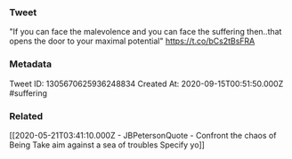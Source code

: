 ### Tweet
"If you can face the malevolence and you can face the suffering then..that opens the door to your maximal potential" https://t.co/bCs2tBsFRA

### Metadata
Tweet ID: 1305670625936248834
Created At: 2020-09-15T00:51:50.000Z
#suffering

### Related
[[2020-05-21T03:41:10.000Z - JBPetersonQuote - Confront the chaos of Being Take aim against a sea of troubles Specify yo]]

